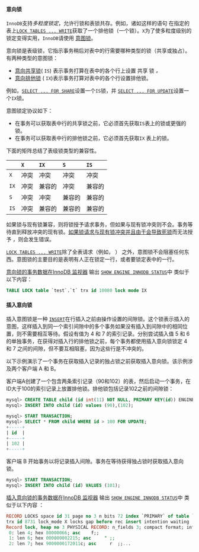 #### 意向锁

`InnoDB`支持*多粒度锁定*，允许行锁和表锁共存。例如，诸如这样的语句 在指定的表上[`LOCK TABLES ... WRITE`](https://dev.mysql.com/doc/refman/8.0/en/lock-tables.html)获取了一个排他锁（一个锁）。`X`为了使多粒度级别的锁定变得实用，`InnoDB`请使用 [意图锁](https://dev.mysql.com/doc/refman/8.0/en/glossary.html#glos_intention_lock)。

意向锁是表级锁，它指示事务稍后对表中的行需要哪种类型的锁（共享或独占）。有两种类型的意图锁：

- [意向共享锁](https://dev.mysql.com/doc/refman/8.0/en/glossary.html#glos_intention_shared_lock)( `IS`) 表示事务打算在表中的各个行上设置 共享 锁 *。*
- [意向排他锁](https://dev.mysql.com/doc/refman/8.0/en/glossary.html#glos_intention_exclusive_lock) ( `IX`)表示事务打算对表中的各个行设置排他锁。

例如，[`SELECT ... FOR SHARE`](https://dev.mysql.com/doc/refman/8.0/en/select.html)设置一个`IS`锁，并 [`SELECT ... FOR UPDATE`](https://dev.mysql.com/doc/refman/8.0/en/select.html)设置一个`IX`锁。

意图锁定协议如下：

- 在事务可以获取表中行的共享锁之前，它必须首先获取`IS`表上的锁或更强的锁。
- 在事务可以获取表中行的排他锁之前，它必须首先获取`IX` 表上的锁。

下面的矩阵总结了表级锁类型的兼容性。

|      | `X`  | `IX`   | `S`    | `IS`   |
| :--- | :--- | :----- | :----- | :----- |
| `X`  | 冲突 | 冲突   | 冲突   | 冲突   |
| `IX` | 冲突 | 兼容的 | 冲突   | 兼容的 |
| `S`  | 冲突 | 冲突   | 兼容的 | 兼容的 |
| `IS` | 冲突 | 兼容的 | 兼容的 | 兼容的 |

如果锁与现有锁兼容，则将锁授予请求事务，但如果与现有锁冲突则不会。事务等待直到释放冲突的现有锁。[如果锁请求与现有锁冲突并且由于会导致死锁](https://dev.mysql.com/doc/refman/8.0/en/glossary.html#glos_deadlock)而无法授予 ，则会发生错误。

[`LOCK TABLES ... WRITE`](https://dev.mysql.com/doc/refman/8.0/en/lock-tables.html)除了全表请求（例如， ） 之外，意图锁不会阻塞任何东西。意图锁的主要目的是表明有人正在锁定一行，或者要锁定表中的一行。

[意向锁的事务数据在InnoDB 监视器](https://dev.mysql.com/doc/refman/8.0/en/innodb-standard-monitor.html) 输出 [`SHOW ENGINE INNODB STATUS`](https://dev.mysql.com/doc/refman/8.0/en/show-engine.html)中 类似于以下内容：

```sql
TABLE LOCK table `test`.`t` trx id 10080 lock mode IX
```





#### 插入意向锁

插入意图锁是一种 [`INSERT`](https://dev.mysql.com/doc/refman/8.0/en/insert.html)在行插入之前由操作设置的间隙锁。这个锁表示插入的意图，这样插入到同一个索引间隙中的多个事务如果没有插入到间隙中的相同位置，则不需要相互等待。假设有值为 4 和 7 的索引记录。分别尝试插入值 5 和 6 的单独事务，在获得对插入行的排他锁之前，每个事务都使用插入意向锁锁定 4 和 7 之间的间隙，但不要互相阻塞，因为这些行是不冲突的。

以下示例演示了一个事务在获取插入记录的独占锁之前获取插入意向锁。该示例涉及两个客户端 A 和 B。

客户端A创建了一个包含两条索引记录（90和102）的表，然后启动一个事务，在ID大于100的索引记录上放置排他锁。排他锁包括记录102之前的间隙锁：

```sql
mysql> CREATE TABLE child (id int(11) NOT NULL, PRIMARY KEY(id)) ENGINE=InnoDB;
mysql> INSERT INTO child (id) values (90),(102);

mysql> START TRANSACTION;
mysql> SELECT * FROM child WHERE id > 100 FOR UPDATE;
+-----+
| id  |
+-----+
| 102 |
+-----+
```

客户端 B 开始事务以将记录插入间隙。事务在等待获得独占锁时获取插入意向锁。

```sql
mysql> START TRANSACTION;
mysql> INSERT INTO child (id) VALUES (101);
```

[插入意向锁的事务数据在InnoDB 监视器](https://dev.mysql.com/doc/refman/8.0/en/innodb-standard-monitor.html) 输出 [`SHOW ENGINE INNODB STATUS`](https://dev.mysql.com/doc/refman/8.0/en/show-engine.html)中 类似于以下内容 ：

```sql
RECORD LOCKS space id 31 page no 3 n bits 72 index `PRIMARY` of table `test`.`child`
trx id 8731 lock_mode X locks gap before rec insert intention waiting
Record lock, heap no 3 PHYSICAL RECORD: n_fields 3; compact format; info bits 0
 0: len 4; hex 80000066; asc    f;;
 1: len 6; hex 000000002215; asc     " ;;
 2: len 7; hex 9000000172011c; asc     r  ;;...
```